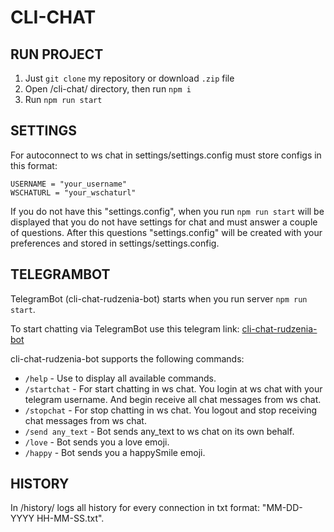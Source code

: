 # CLI-CHAT

## RUN PROJECT

1. Just ```git clone``` my repository or download ```.zip``` file
2. Open /cli-chat/ directory, then run ```npm i```
3. Run ```npm run start```

## SETTINGS

For autoconnect to ws chat in settings/settings.config  must store configs in this format:

```
USERNAME = "your_username"
WSCHATURL = "your_wschaturl"
```

If you do not have this "settings.config", when you run ```npm run start``` will be displayed that you do not have settings for chat and must answer a couple of questions. After this questions "settings.config" will be created with your preferences and stored in settings/settings.config.

## TELEGRAMBOT

TelegramBot (cli-chat-rudzenia-bot) starts when you run server ```npm run start```.

To start chatting via TelegramBot use this telegram link: [cli-chat-rudzenia-bot](https://t.me/Cli_Chat_for_ST2019_bot "https://t.me/Cli_Chat_for_ST2019_bot")

cli-chat-rudzenia-bot supports the following commands:

- ```/help``` - Use to display all available commands.
- ```/startchat``` - For start chatting in ws chat. You login at ws chat with your telegram username. And begin receive all chat messages from ws chat.
- ```/stopchat``` - For stop chatting in ws chat. You logout and stop receiving chat messages from ws chat.
- ```/send any_text``` - Bot sends any_text to ws chat on its own behalf.
- ```/love``` - Bot sends you a love emoji.
- ```/happy``` - Bot sends you a happySmile emoji.

## HISTORY

In /history/ logs all history for every connection in txt format: "MM-DD-YYYY HH-MM-SS.txt".

